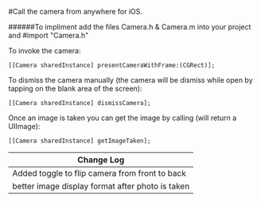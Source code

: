 #Call the camera from anywhere for iOS.

######To impliment add the files Camera.h & Camera.m into your project and #import "Camera.h"

To invoke the camera:
    
    [[Camera sharedInstance] presentCameraWithFrame:(CGRect)];

To dismiss the camera manually (the camera will be dismiss while open by tapping on the blank area of the screen):
    
    [[Camera sharedInstance] dismissCamera];

Once an image is taken you can get the image by calling (will return a UIImage):
    
    [[Camera sharedInstance] getImageTaken];




|Change Log|
|----------|
|Added toggle to flip camera from front to back|
|better image display format after photo is taken|

